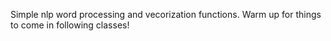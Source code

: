 Simple nlp word processing and vecorization functions.
Warm up for things to come in following classes!